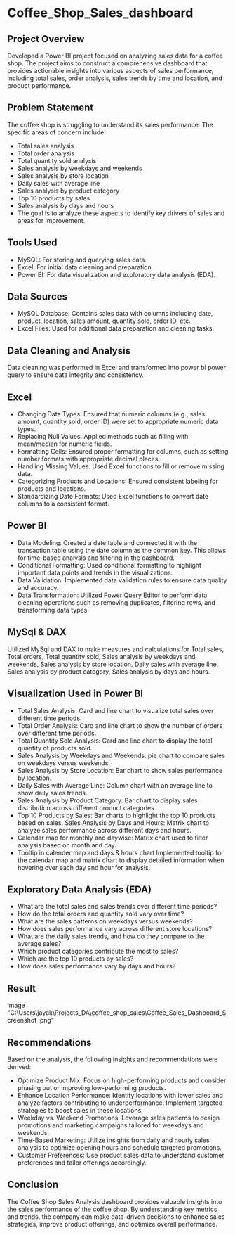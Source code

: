 # Coffee_Shop_Sales_dashboard
## Project Overview
Developed a Power BI project focused on analyzing sales data for a coffee shop. The project aims to construct a comprehensive dashboard that provides actionable insights into various aspects of sales performance, including total sales, order analysis, sales trends by time and location, and product performance.

## Problem Statement
The coffee shop is struggling to understand its sales performance. The specific areas of concern include:

* Total sales analysis
* Total order analysis
* Total quantity sold analysis
* Sales analysis by weekdays and weekends
* Sales analysis by store location
* Daily sales with average line
* Sales analysis by product category
* Top 10 products by sales
* Sales analysis by days and hours
* The goal is to analyze these aspects to identify key drivers of sales and areas for improvement.
## Tools Used
* MySQL: For storing and querying sales data.
* Excel: For initial data cleaning and preparation.
* Power BI: For data visualization and exploratory data analysis (EDA).
## Data Sources
* MySQL Database: Contains sales data with columns including date, product, location, sales amount, quantity sold, order ID, etc.
* Excel Files: Used for additional data preparation and cleaning tasks.
## Data Cleaning and Analysis
Data cleaning was performed in Excel and transformed into power bi power query to ensure data integrity and consistency.

## Excel
* Changing Data Types: Ensured that numeric columns (e.g., sales amount, quantity sold, order ID) were set to appropriate numeric data types.
* Replacing Null Values: Applied methods such as filling with mean/median for numeric fields.
* Formatting Cells: Ensured proper formatting for columns, such as setting number formats with appropriate decimal places.
* Handling Missing Values: Used Excel functions to fill or remove missing data.
* Categorizing Products and Locations: Ensured consistent labeling for products and locations.
* Standardizing Date Formats: Used Excel functions to convert date columns to a consistent format.
## Power BI
* Data Modeling: Created a date table and connected it with the transaction table using the date column as the common key. This allows for time-based analysis and filtering in the dashboard.
* Conditional Formatting: Used conditional formatting to highlight important data points and trends in the visualizations.
* Data Validation: Implemented data validation rules to ensure data quality and accuracy.
* Data Transformation: Utilized Power Query Editor to perform data cleaning operations such as removing duplicates, filtering rows, and transforming data types.
## MySql & DAX
Utilized MySql and DAX to make measures and calculations for Total sales, Total orders, Total quantity sold, Sales analysis by weekdays and weekends, Sales analysis by store location, Daily sales with average line, Sales analysis by product category, Sales analysis by days and hours.

## Visualization Used in Power BI
* Total Sales Analysis: Card and line chart to visualize total sales over different time periods.
* Total Order Analysis: Card and line chart to show the number of orders over different time periods.
* Total Quantity Sold Analysis: Card and line chart to display the total quantity of products sold.
* Sales Analysis by Weekdays and Weekends: pie chart to compare sales on weekdays versus weekends.
* Sales Analysis by Store Location: Bar chart to show sales performance by location.
* Daily Sales with Average Line: Column chart with an average line to show daily sales trends.
* Sales Analysis by Product Category: Bar chart to display sales distribution across different product categories.
* Top 10 Products by Sales: Bar charts to highlight the top 10 products based on sales.
Sales Analysis by Days and Hours: Matrix chart to analyze sales performance across different days and hours.
* Calendar map for monthly and daywise: Matrix chart used to filter analysis based on month and day.
* Tooltip in calender map and days & hours chart Implemented tooltip for the calendar map and matrix chart to display detailed information when hovering over each day and hour for analysis.
## Exploratory Data Analysis (EDA)
* What are the total sales and sales trends over different time periods?
* How do the total orders and quantity sold vary over time?
* What are the sales patterns on weekdays versus weekends?
* How does sales performance vary across different store locations?
* What are the daily sales trends, and how do they compare to the average sales?
* Which product categories contribute the most to sales?
* Which are the top 10 products by sales?
* How does sales performance vary by days and hours?
## Result
image
"C:\Users\jayak\Projects_DA\coffee_shop_sales\Coffee_Sales_Dashboard_Screenshot .png"
## Recommendations
Based on the analysis, the following insights and recommendations were derived:

* Optimize Product Mix: Focus on high-performing products and consider phasing out or improving low-performing products.
* Enhance Location Performance: Identify locations with lower sales and analyze factors contributing to underperformance. Implement targeted strategies to boost sales in these locations.
* Weekday vs. Weekend Promotions: Leverage sales patterns to design promotions and marketing campaigns tailored for weekdays and weekends.
* Time-Based Marketing: Utilize insights from daily and hourly sales analysis to optimize opening hours and schedule targeted promotions.
* Customer Preferences: Use product sales data to understand customer preferences and tailor offerings accordingly.
## Conclusion
The Coffee Shop Sales Analysis dashboard provides valuable insights into the sales performance of the coffee shop. By understanding key metrics and trends, the company can make data-driven decisions to enhance sales strategies, improve product offerings, and optimize overall performance.
